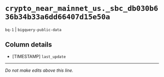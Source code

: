 # `crypto_near_mainnet_us._sbc_db030b636b34b33a6dd66407d15e50a`
`bq-1` | `bigquery-public-data`

## Column details
* [TIMESTAMP] `last_update`

-------------------------------------------------------------------------------
*Do not make edits above this line.*
